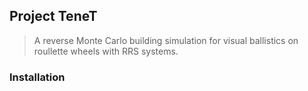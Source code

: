 ## Project TeneT
> A reverse Monte Carlo building simulation for visual ballistics on roullette wheels with RRS systems.

### Installation
```

```

